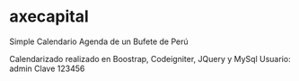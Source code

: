 # axecapital
Simple Calendario Agenda de un Bufete de Perú

Calendarizado realizado en Boostrap, Codeigniter, JQuery y MySql
Usuario: admin
Clave 123456
